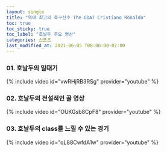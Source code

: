 ```yaml
---
layout: single
title: "역대 최고의 축구선수 The GOAT Cristiano Ronaldo"
toc: true
toc_sticky: true
toc_label: "호날두 주요 영상"
categories: 스포츠
last_modified_at: 2021-06-05 T08:06:00-07:00
---
```


### 01. 호날두의 일대기
{% include video id="vwRHjRB3RSg" provider="youtube" %}

### 02. 호날두의 전설적인 골 영상
{% include video id="OUKGsb8CpF8" provider="youtube" %}

### 03. 호날두의 class를 느낄 수 있는 경기
{% include video id="qL88CwfdA1w" provider="youtube" %}
